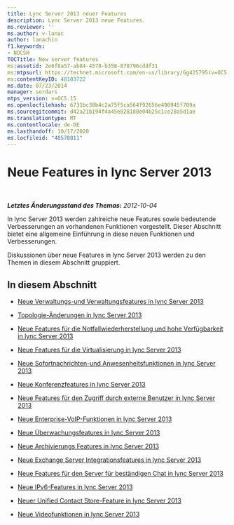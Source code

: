 ```yaml
---
title: Lync Server 2013 neuer Features
description: Lync Server 2013 neue Features.
ms.reviewer: ''
ms.author: v-lanac
author: lanachin
f1.keywords:
- NOCSH
TOCTitle: New server features
ms:assetid: 2e6f8a57-ab84-4578-b358-870796cddf31
ms:mtpsurl: https://technet.microsoft.com/en-us/library/Gg425795(v=OCS.15)
ms:contentKeyID: 48183722
ms.date: 07/23/2014
manager: serdars
mtps_version: v=OCS.15
ms.openlocfilehash: 6731bc38b4c2a75f5ca564f92656e490945f709a
ms.sourcegitcommit: d42a21b194f4a45e828188e04b25c1ce28a5d1ae
ms.translationtype: MT
ms.contentlocale: de-DE
ms.lasthandoff: 10/17/2020
ms.locfileid: "48578811"
---
```

# <a name="new-features-in-lync-server-2013"></a>Neue Features in lync Server 2013

<div data-xmlns="http://www.w3.org/1999/xhtml">

<div class="topic" data-xmlns="http://www.w3.org/1999/xhtml" data-msxsl="urn:schemas-microsoft-com:xslt" data-cs="https://msdn.microsoft.com/">

<div data-asp="https://msdn2.microsoft.com/asp">



</div>

<div id="mainSection">

<div id="mainBody">

<span> </span>

_**Letztes Änderungsstand des Themas:** 2012-10-04_

In lync Server 2013 werden zahlreiche neue Features sowie bedeutende Verbesserungen an vorhandenen Funktionen vorgestellt. Dieser Abschnitt bietet eine allgemeine Einführung in diese neuen Funktionen und Verbesserungen.

Diskussionen über neue Features in lync Server 2013 werden zu den Themen in diesem Abschnitt gruppiert.

<div>

## <a name="in-this-section"></a>In diesem Abschnitt

  - [Neue Verwaltungs-und Verwaltungsfeatures in lync Server 2013](lync-server-2013-new-management-and-administration-features.md)

  - [Topologie-Änderungen in lync Server 2013](lync-server-2013-topology-changes.md)

  - [Neue Features für die Notfallwiederherstellung und hohe Verfügbarkeit in lync Server 2013](lync-server-2013-new-disaster-recovery-and-high-availability-features.md)

  - [Neue Features für die Virtualisierung in lync Server 2013](lync-server-2013-new-virtualization-features.md)

  - [Neue Sofortnachrichten-und Anwesenheitsfunktionen in lync Server 2013](lync-server-2013-new-im-and-presence-features.md)

  - [Neue Konferenzfeatures in lync Server 2013](lync-server-2013-new-conferencing-features.md)

  - [Neue Features für den Zugriff durch externe Benutzer in lync Server 2013](lync-server-2013-new-features-for-external-user-access.md)

  - [Neue Enterprise-VoIP-Funktionen in lync Server 2013](lync-server-2013-new-enterprise-voice-features.md)

  - [Neue Überwachungsfeatures in lync Server 2013](lync-server-2013-new-monitoring-features.md)

  - [Neue Archivierungs Features in lync Server 2013](lync-server-2013-new-archiving-features.md)

  - [Neue Exchange Server Integrationsfeatures in lync Server 2013](lync-server-2013-new-exchange-server-integration-features.md)

  - [Neue Features für den Server für beständigen Chat in lync Server 2013](lync-server-2013-new-persistent-chat-server-features.md)

  - [Neue IPv6-Features in lync Server 2013](lync-server-2013-new-ipv6-features.md)

  - [Neuer Unified Contact Store-Feature in lync Server 2013](lync-server-2013-new-unified-contact-store-feature.md)

  - [Neue Videofunktionen in lync Server 2013](lync-server-2013-new-video-features.md)

</div>

</div>

<span> </span>

</div>

</div>

</div>

